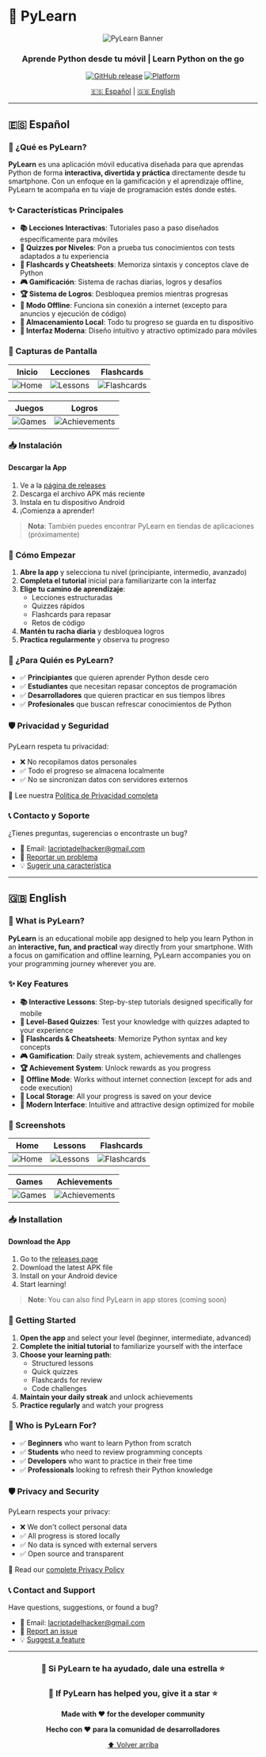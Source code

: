 # 🐍 PyLearn

<div align="center">

![PyLearn Banner](./screenshoots/index.jpeg)

### **Aprende Python desde tu móvil** | **Learn Python on the go**

[![GitHub release](https://img.shields.io/badge/release-v1.0-blue.svg)](https://github.com/OxNihil/PyLearn/releases)
[![Platform](https://img.shields.io/badge/platform-Android-brightgreen.svg)](https://www.android.com/)

[🇪🇸 Español](#español) | [🇬🇧 English](#english)

</div>

---

## 🇪🇸 Español

### 📱 ¿Qué es PyLearn?

**PyLearn** es una aplicación móvil educativa diseñada para que aprendas Python de forma **interactiva, divertida y práctica** directamente desde tu smartphone. Con un enfoque en la gamificación y el aprendizaje offline, PyLearn te acompaña en tu viaje de programación estés donde estés.

### ✨ Características Principales

- **📚 Lecciones Interactivas**: Tutoriales paso a paso diseñados específicamente para móviles
- **🎯 Quizzes por Niveles**: Pon a prueba tus conocimientos con tests adaptados a tu experiencia
- **📇 Flashcards y Cheatsheets**: Memoriza sintaxis y conceptos clave de Python
- **🎮 Gamificación**: Sistema de rachas diarias, logros y desafíos
- **🏆 Sistema de Logros**: Desbloquea premios mientras progresas
- **📴 Modo Offline**: Funciona sin conexión a internet (excepto para anuncios y ejecución de código)
- **💾 Almacenamiento Local**: Todo tu progreso se guarda en tu dispositivo
- **🎨 Interfaz Moderna**: Diseño intuitivo y atractivo optimizado para móviles

### 📸 Capturas de Pantalla

<div align="center">

| Inicio | Lecciones | Flashcards |
|--------|-----------|------------|
| ![Home](./screenshoots/index.jpeg) | ![Lessons](./screenshoots/lessons.jpeg) | ![Flashcards](./screenshoots/flashcards.jpeg) |

| Juegos | Logros |
|--------|--------|
| ![Games](./screenshoots/games.jpeg) | ![Achievements](./screenshoots/archivements.jpeg) |

</div>

### 📥 Instalación

#### Descargar la App

1. Ve a la [página de releases](https://github.com/OxNihil/PyLearn/releases)
2. Descarga el archivo APK más reciente
3. Instala en tu dispositivo Android
4. ¡Comienza a aprender!

> **Nota**: También puedes encontrar PyLearn en tiendas de aplicaciones (próximamente)

### 🚀 Cómo Empezar

1. **Abre la app** y selecciona tu nivel (principiante, intermedio, avanzado)
2. **Completa el tutorial** inicial para familiarizarte con la interfaz
3. **Elige tu camino de aprendizaje**: 
   - Lecciones estructuradas
   - Quizzes rápidos
   - Flashcards para repasar
   - Retos de código
4. **Mantén tu racha diaria** y desbloquea logros
5. **Practica regularmente** y observa tu progreso

### 🎯 ¿Para Quién es PyLearn?

- ✅ **Principiantes** que quieren aprender Python desde cero
- ✅ **Estudiantes** que necesitan repasar conceptos de programación
- ✅ **Desarrolladores** que quieren practicar en sus tiempos libres
- ✅ **Profesionales** que buscan refrescar conocimientos de Python

### 🛡️ Privacidad y Seguridad

PyLearn respeta tu privacidad:
- ❌ No recopilamos datos personales
- ✅ Todo el progreso se almacena localmente
- ✅ No se sincronizan datos con servidores externos


📄 Lee nuestra [Política de Privacidad completa](./PRIVACY.md)

### 📞 Contacto y Soporte

¿Tienes preguntas, sugerencias o encontraste un bug?

- 📧 Email: [lacriptadelhacker@gmail.com](mailto:lacriptadelhacker@gmail.com)
- 🐛 [Reportar un problema](https://github.com/OxNihil/PyLearn/issues)
- 💡 [Sugerir una característica](https://github.com/OxNihil/PyLearn/issues/new)

---

## 🇬🇧 English

### 📱 What is PyLearn?

**PyLearn** is an educational mobile app designed to help you learn Python in an **interactive, fun, and practical** way directly from your smartphone. With a focus on gamification and offline learning, PyLearn accompanies you on your programming journey wherever you are.

### ✨ Key Features

- **📚 Interactive Lessons**: Step-by-step tutorials designed specifically for mobile
- **🎯 Level-Based Quizzes**: Test your knowledge with quizzes adapted to your experience
- **📇 Flashcards & Cheatsheets**: Memorize Python syntax and key concepts
- **🎮 Gamification**: Daily streak system, achievements and challenges
- **🏆 Achievement System**: Unlock rewards as you progress
- **📴 Offline Mode**: Works without internet connection (except for ads and code execution)
- **💾 Local Storage**: All your progress is saved on your device
- **🎨 Modern Interface**: Intuitive and attractive design optimized for mobile

### 📸 Screenshots

<div align="center">

| Home | Lessons | Flashcards |
|------|---------|------------|
| ![Home](./screenshoots/index.jpeg) | ![Lessons](./screenshoots/lessons.jpeg) | ![Flashcards](./screenshoots/flashcards.jpeg) |

| Games | Achievements |
|-------|--------------|
| ![Games](./screenshoots/games.jpeg) | ![Achievements](./screenshoots/archivements.jpeg) |

</div>

### 📥 Installation

#### Download the App

1. Go to the [releases page](https://github.com/OxNihil/PyLearn/releases)
2. Download the latest APK file
3. Install on your Android device
4. Start learning!

> **Note**: You can also find PyLearn in app stores (coming soon)

### 🚀 Getting Started

1. **Open the app** and select your level (beginner, intermediate, advanced)
2. **Complete the initial tutorial** to familiarize yourself with the interface
3. **Choose your learning path**: 
   - Structured lessons
   - Quick quizzes
   - Flashcards for review
   - Code challenges
4. **Maintain your daily streak** and unlock achievements
5. **Practice regularly** and watch your progress

### 🎯 Who is PyLearn For?

- ✅ **Beginners** who want to learn Python from scratch
- ✅ **Students** who need to review programming concepts
- ✅ **Developers** who want to practice in their free time
- ✅ **Professionals** looking to refresh their Python knowledge

### 🛡️ Privacy and Security

PyLearn respects your privacy:
- ❌ We don't collect personal data
- ✅ All progress is stored locally
- ✅ No data is synced with external servers
- ✅ Open source and transparent

📄 Read our [complete Privacy Policy](./PRIVACY.md)

### 📞 Contact and Support

Have questions, suggestions, or found a bug?

- 📧 Email: [lacriptadelhacker@gmail.com](mailto:lacriptadelhacker@gmail.com)
- 🐛 [Report an issue](https://github.com/OxNihil/PyLearn/issues)
- 💡 [Suggest a feature](https://github.com/OxNihil/PyLearn/issues/new)

---

<div align="center">

### 🌟 Si PyLearn te ha ayudado, dale una estrella ⭐

### 🌟 If PyLearn has helped you, give it a star ⭐

**Made with ❤️ for the developer community**

**Hecho con ❤️ para la comunidad de desarrolladores**

[⬆ Volver arriba](#-pylearn)

</div>
